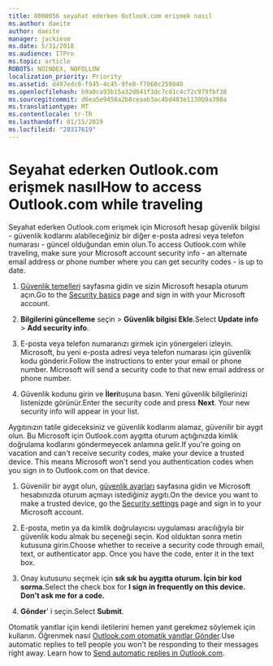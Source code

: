 ```yaml
---
title: 8000056 seyahat ederken Outlook.com erişmek nasıl
ms.author: daeite
author: daeite
manager: jackiesm
ms.date: 5/31/2018
ms.audience: ITPro
ms.topic: article
ROBOTS: NOINDEX, NOFOLLOW
localization_priority: Priority
ms.assetid: d497edc0-f945-4c45-9fe0-f7060c259848
ms.openlocfilehash: b9a0ca93b15a32d041f3dc7cd1c4c72c979fbf38
ms.sourcegitcommit: d6ea5e9458a2b8ceaab3ac4bd483e1130b9a398a
ms.translationtype: MT
ms.contentlocale: tr-TR
ms.lasthandoff: 01/15/2019
ms.locfileid: "28317619"
---
```

# <a name="how-to-access-outlookcom-while-traveling"></a><span data-ttu-id="8b7a6-102">Seyahat ederken Outlook.com erişmek nasıl</span><span class="sxs-lookup"><span data-stu-id="8b7a6-102">How to access Outlook.com while traveling</span></span>

<span data-ttu-id="8b7a6-103">Seyahat ederken Outlook.com erişmek için Microsoft hesap güvenlik bilgisi - güvenlik kodlarını alabileceğiniz bir diğer e-posta adresi veya telefon numarası - güncel olduğundan emin olun.</span><span class="sxs-lookup"><span data-stu-id="8b7a6-103">To access Outlook.com while traveling, make sure your Microsoft account security info - an alternate email address or phone number where you can get security codes - is up to date.</span></span>
  
1. <span data-ttu-id="8b7a6-104">[Güvenlik temelleri](https://go.microsoft.com/fwlink/p/?linkid=842325) sayfasına gidin ve sizin Microsoft hesapla oturum açın.</span><span class="sxs-lookup"><span data-stu-id="8b7a6-104">Go to the [Security basics](https://go.microsoft.com/fwlink/p/?linkid=842325) page and sign in with your Microsoft account.</span></span> 
    
2. <span data-ttu-id="8b7a6-105">**Bilgilerini güncelleme** seçin \> **Güvenlik bilgisi Ekle**.</span><span class="sxs-lookup"><span data-stu-id="8b7a6-105">Select **Update info** \> **Add security info**.</span></span> 
    
3. <span data-ttu-id="8b7a6-p101">E-posta veya telefon numaranızı girmek için yönergeleri izleyin. Microsoft, bu yeni e-posta adresi veya telefon numarası için güvenlik kodu gönderir.</span><span class="sxs-lookup"><span data-stu-id="8b7a6-p101">Follow the instructions to enter your email or phone number. Microsoft will send a security code to that new email address or phone number.</span></span>
    
4. <span data-ttu-id="8b7a6-p102">Güvenlik kodunu girin ve **İleri**tuşuna basın. Yeni güvenlik bilgilerinizi listenizde görünür.</span><span class="sxs-lookup"><span data-stu-id="8b7a6-p102">Enter the security code and press **Next**. Your new security info will appear in your list.</span></span> 
    
<span data-ttu-id="8b7a6-p103">Aygıtınızın tatile gideceksiniz ve güvenlik kodlarını alamaz, güvenilir bir aygıt olun. Bu Microsoft için Outlook.com aygıtta oturum açtığınızda kimlik doğrulama kodlarını göndermeyecek anlamına gelir.</span><span class="sxs-lookup"><span data-stu-id="8b7a6-p103">If you're going on vacation and can't receive security codes, make your device a trusted device. This means Microsoft won't send you authentication codes when you sign in to Outlook.com on that device.</span></span>
  
1. <span data-ttu-id="8b7a6-112">Güvenilir bir aygıt olun, [güvenlik ayarları](https://go.microsoft.com/fwlink/p/?linkid=2002000&amp;clcid=0x409) sayfasına gidin ve Microsoft hesabınızda oturum açmayı istediğiniz aygıtı.</span><span class="sxs-lookup"><span data-stu-id="8b7a6-112">On the device you want to make a trusted device, go the [Security settings](https://go.microsoft.com/fwlink/p/?linkid=2002000&amp;clcid=0x409) page and sign in to your Microsoft account.</span></span> 
    
2. <span data-ttu-id="8b7a6-p104">E-posta, metin ya da kimlik doğrulayıcısı uygulaması aracılığıyla bir güvenlik kodu almak bu seçeneği seçin. Kod olduktan sonra metin kutusuna girin.</span><span class="sxs-lookup"><span data-stu-id="8b7a6-p104">Choose whether to receive a security code through email, text, or authenticator app. Once you have the code, enter it in the text box.</span></span>
    
3. <span data-ttu-id="8b7a6-115">Onay kutusunu seçmek için **sık sık bu aygıtta oturum. İçin bir kod sorma.**</span><span class="sxs-lookup"><span data-stu-id="8b7a6-115">Select the check box for **I sign in frequently on this device. Don't ask me for a code.**</span></span>
    
4. <span data-ttu-id="8b7a6-116">**Gönder**' i seçin.</span><span class="sxs-lookup"><span data-stu-id="8b7a6-116">Select **Submit**.</span></span> 
    
<span data-ttu-id="8b7a6-p105">Otomatik yanıtlar için kendi iletilerini hemen yanıt gerekmez söylemek için kullanın. Öğrenmek nasıl [Outlook.com otomatik yanıtlar Gönder](https://go.microsoft.com/fwlink/p/?linkid=2002100&amp;clcid=0x409).</span><span class="sxs-lookup"><span data-stu-id="8b7a6-p105">Use automatic replies to tell people you won't be responding to their messages right away. Learn how to [Send automatic replies in Outlook.com](https://go.microsoft.com/fwlink/p/?linkid=2002100&amp;clcid=0x409).</span></span>
  

